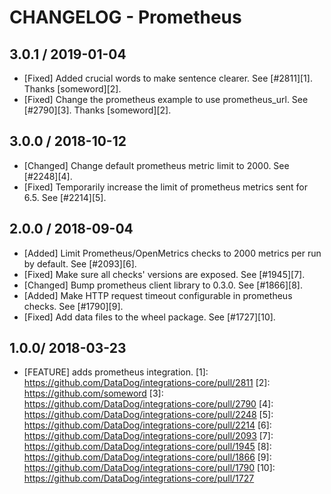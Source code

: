 # CHANGELOG - Prometheus

## 3.0.1 / 2019-01-04

* [Fixed] Added crucial words to make sentence clearer. See [#2811][1]. Thanks [someword][2].
* [Fixed] Change the prometheus example to use prometheus_url. See [#2790][3]. Thanks [someword][2].

## 3.0.0 / 2018-10-12

* [Changed] Change default prometheus metric limit to 2000. See [#2248][4].
* [Fixed] Temporarily increase the limit of prometheus metrics sent for 6.5. See [#2214][5].

## 2.0.0 / 2018-09-04

* [Added] Limit Prometheus/OpenMetrics checks to 2000 metrics per run by default. See [#2093][6].
* [Fixed] Make sure all checks' versions are exposed. See [#1945][7].
* [Changed] Bump prometheus client library to 0.3.0. See [#1866][8].
* [Added] Make HTTP request timeout configurable in prometheus checks. See [#1790][9].
* [Fixed] Add data files to the wheel package. See [#1727][10].

## 1.0.0/ 2018-03-23

* [FEATURE] adds prometheus integration.
[1]: https://github.com/DataDog/integrations-core/pull/2811
[2]: https://github.com/someword
[3]: https://github.com/DataDog/integrations-core/pull/2790
[4]: https://github.com/DataDog/integrations-core/pull/2248
[5]: https://github.com/DataDog/integrations-core/pull/2214
[6]: https://github.com/DataDog/integrations-core/pull/2093
[7]: https://github.com/DataDog/integrations-core/pull/1945
[8]: https://github.com/DataDog/integrations-core/pull/1866
[9]: https://github.com/DataDog/integrations-core/pull/1790
[10]: https://github.com/DataDog/integrations-core/pull/1727
